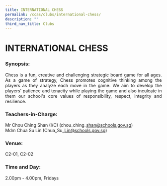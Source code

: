 ```yaml
---
title: INTERNATIONAL CHESS
permalink: /ccas/clubs/international-chess/
description: ""
third_nav_title: Clubs
---
```

# INTERNATIONAL CHESS

### Synopsis:

<p style="text-align: justify;">Chess is a fun, creative and challenging strategic board game for all ages. As a game of strategy, Chess promotes cognitive thinking among the players as they analyze each move in the game. We aim to develop the players’ patience and tenacity while playing the game and also inculcate in them our school's core values of responsibility, respect, integrity and resilience.</p>



### Teachers-in-Charge:  

Mr Chou Ching Shan (I/C) (chou\_ching\_shan@schools.gov.sg)    
Mdm Chua Su Lin (Chua\_Su\_Lin@schools.gov.sg)

### **Venue:**

C2-01, C2-02 

### **Time and Day:**

2.00pm - 4.00pm, Fridays
